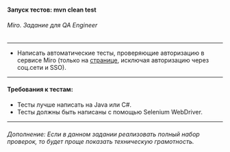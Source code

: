 #### Запуск тестов: mvn clean test
###### Miro. Задание для QA Engineer

---
- Написать автоматические тесты, проверяющие авторизацию в сервисе Miro (только на [странице][link], исключая авторизацию через соц.сети и SSO).
---
#### Требования к тестам:
- Тесты лучше написать на Java или C#.
- Тесты должны быть написаны с помощью Selenium WebDriver.
---
###### Дополнение: Если в данном задании реализовать полный набор проверок, то будет проще показать техническую грамотность.

[//]: # (These are reference links used in the body of this note and get stripped out when the markdown processor does its job. There is no need to format nicely because it shouldn't be seen. Thanks SO - http://stackoverflow.com/questions/4823468/store-comments-in-markdown-syntax)

[link]: <https://miro.com/login/>